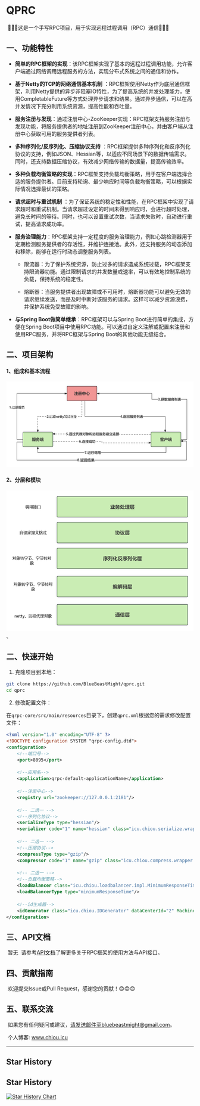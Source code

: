 # QPRC

​ 🚀🚀🚀这是一个手写RPC项目，用于实现远程过程调用（RPC）通信🚀🚀🚀

## 一、功能特性

- **简单的RPC框架的实现**：该RPC框架实现了基本的远程过程调用功能，允许客户端通过网络调用远程服务的方法，实现分布式系统之间的通信和协作。
- **基于Netty的TCP的网络通信基本机制**
  ：RPC框架使用Netty作为底层通信框架，利用Netty提供的异步非阻塞IO特性，为了提高系统的并发处理能力，使用CompletableFuture等方式处理异步请求和结果。通过异步通信，可以在高并发情况下充分利用系统资源，提高性能和吞吐量。
- **服务注册与发现**：通过注册中心-ZooKeeper实现：RPC框架支持服务注册与发现功能，将服务提供者的地址注册到ZooKeeper注册中心，并由客户端从注册中心获取可用的服务提供者列表。
- **多种序列化/反序列化、压缩协议支持**
  ：RPC框架提供多种序列化和反序列化协议的支持，例如JSON、Hessian等，以适应不同场景下的数据传输需求。同时，还支持数据压缩协议，有效减少网络传输的数据量，提高传输效率。
- **多种负载均衡策略的实现**：RPC框架支持负载均衡策略，用于在客户端选择合适的服务提供者。目前支持轮询、最少响应时间等负载均衡策略，可以根据实际情况选择最优的策略。
- **请求超时与重试机制**
  ：为了保证系统的稳定性和性能，在RPC框架中实现了请求超时和重试机制。当请求超过设定的时间未得到响应时，会进行超时处理，避免长时间的等待。同时，也可以设置重试次数，当请求失败时，自动进行重试，提高请求成功率。
- **服务治理能力**：RPC框架支持一定程度的服务治理能力，例如心跳检测器用于定期检测服务提供者的存活性，并维护连接池。此外，还支持服务的动态添加和移除，能够在运行时动态调整服务列表。
    - 限流器：为了保护系统资源，防止过多的请求造成系统过载，RPC框架支持限流器功能。通过限制请求的并发数量或速率，可以有效地控制系统的负载，保持系统的稳定性。

    - 熔断器：当服务提供者出现故障或不可用时，熔断器功能可以避免无效的请求继续发送，而是及时中断对该服务的请求。这样可以减少资源浪费，并保护系统免受故障的影响。

- **与Spring Boot做简单继承**：RPC框架可以与Spring Boot进行简单的集成，方便在Spring
  Boot项目中使用RPC功能。可以通过自定义注解或配置来注册和使用RPC服务，并将RPC框架与Spring Boot的其他功能无缝结合。

## 二、项目架构

#### 1、组成和基本流程

![makeup](img/makeup.png)

#### 2、分层和模块

![layering](img/layering.png)、

## 二、快速开始

1. 克隆项目到本地：

```bash
git clone https://github.com/BlueBeastMight/qprc.git
cd qprc
```

2. 修改配置文件：

在`qrpc-core/src/main/resources`目录下，创建`qprc.xml`根据您的需求修改配置文件：

```xml
<?xml version="1.0" encoding="UTF-8" ?>
<!DOCTYPE configuration SYSTEM "qrpc-config.dtd">
<configuration>
    <!--端口号-->
    <port>8095</port>

    <!--应用名-->
    <application>qrpc-default-applicationName</application>

    <!--注册中心-->
    <registry url="zookeeper://127.0.0.1:2181"/>

    <!-- 二选一 -->
    <!--序列化协议-->
    <serializeType type="hessian"/>
    <serializer code="1" name="hessian" class="icu.chiou.serialize.wrapper.impl.HessianSerializer"/>

    <!-- 二选一 -->
    <!--压缩协议-->
    <compressType type="gzip"/>
    <compressor code="1" name="gzip" class="icu.chiou.compress.wrapper.impl.GzipCompressor"/>

    <!-- 二选一 -->
    <!--负载均衡策略-->
    <loadBalancer class="icu.chiou.loadbalancer.impl.MinimumResponseTimeLoadBalancer"/>
    <loadBalancerType type="minimumResponseTime"/>

    <!--id生成器-->
    <idGenerator class="icu.chiou.IDGenerator" dataCenterId="2" MachineId="4"/>
</configuration>
```

## 三、API文档

​ 暂无
​ 请参考[API文档](docs/API.md)了解更多关于RPC框架的使用方法与API接口。

## 四、贡献指南

​ 欢迎提交Issue或Pull Request，感谢您的贡献！😊😊😊

## 五、联系交流

​ 如果您有任何疑问或建议，请发送邮件至bluebeastmight@gmail.com。

​ 个人博客: www.chiou.icu

---
## Star History
## Star History
[![Star History Chart](https://api.star-history.com/svg?repos=red-velet/qrpc&type=Date)](https://star-history.com/#red-velet/qrpc&Date)

